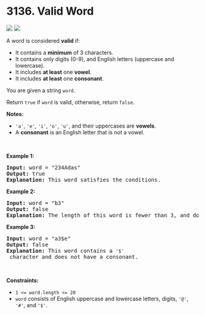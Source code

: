 # 3136. Valid Word

![][easy-shield]
![][topic1-shield]
<div><p>A word is considered <strong>valid</strong> if:</p>

<ul>
 <li>It contains a <strong>minimum</strong> of 3 characters.</li>
 <li>It contains only digits (0-9), and English letters (uppercase and lowercase).</li>
 <li>It includes <strong>at least</strong> one <strong>vowel</strong>.</li>
 <li>It includes <strong>at least</strong> one <strong>consonant</strong>.</li>
</ul>

<p>You are given a string <code>word</code>.</p>

<p>Return <code>true</code> if <code>word</code> is valid, otherwise, return <code>false</code>.</p>

<p><strong>Notes:</strong></p>

<ul>
 <li><code>'a'</code>, <code>'e'</code>, <code>'i'</code>, <code>'o'</code>, <code>'u'</code>, and their uppercases are <strong>vowels</strong>.</li>
 <li>A <strong>consonant</strong> is an English letter that is not a vowel.</li>
</ul>

<p>&nbsp;</p>
<p><strong>Example 1:</strong></p>

<pre>
<strong>Input:</strong> <span>word = "234Adas"</span>
<strong>Output:</strong> <span>true</span>
<strong>Explanation:</strong> This word satisfies the conditions.
</pre>

<p><strong>Example 2:</strong></p>

<pre>
<strong>Input:</strong> <span>word = "b3"</span>
<strong>Output:</strong> <span>false</span>
<strong>Explanation:</strong> The length of this word is fewer than 3, and does not have a vowel.
</pre>

<p><strong>Example 3:</strong></p>

<pre>
<strong>Input:</strong> <span>word = "a3$e"</span>
<strong>Output:</strong> <span>false</span>
<strong>Explanation:</strong> This word contains a <code>'$'</code> character and does not have a consonant.
</pre>

<p>&nbsp;</p>
<p><strong>Constraints:</strong></p>

<ul>
 <li><code>1 &lt;= word.length &lt;= 20</code></li>
 <li><code>word</code> consists of English uppercase and lowercase letters, digits, <code>'@'</code>, <code>'#'</code>, and <code>'$'</code>.</li>
</ul>
</div>

<!-- LINK GROUP -->

[easy-shield]: https://img.shields.io/badge/easy-46c6c2

[topic1-shield]: https://img.shields.io/badge/string-777

